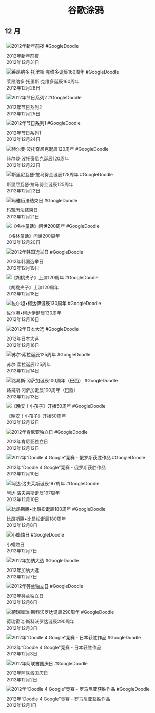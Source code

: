 
<h1 align="center"> 谷歌涂鸦 </h1>




## 12 月

<div class="image">


<img src="" alt="2012年新年前夜 #GoogleDoodle" style="margin: 5px"/>
<div class="info" style="font-size: 14px; color:#333333; margin:5px"><div class="title">2012年新年前夜</div><div class="date">2012年12月31日</div></div>

<img src="" alt="莱昂纳多·托里斯·克维多诞辰160周年 #GoogleDoodle" style="margin: 5px"/>
<div class="info" style="font-size: 14px; color:#333333; margin:5px"><div class="title">莱昂纳多·托里斯·克维多诞辰160周年</div><div class="date">2012年12月28日</div></div>

<img src="" alt="2012年节日系列2 #GoogleDoodle" style="margin: 5px"/>
<div class="info" style="font-size: 14px; color:#333333; margin:5px"><div class="title">2012年节日系列2</div><div class="date">2012年12月25日</div></div>

<img src="" alt="2012年节日系列1 #GoogleDoodle" style="margin: 5px"/>
<div class="info" style="font-size: 14px; color:#333333; margin:5px"><div class="title">2012年节日系列1</div><div class="date">2012年12月24日</div></div>

<img src="" alt="赫尔曼·波托奇尼克诞辰120周年 #GoogleDoodle" style="margin: 5px"/>
<div class="info" style="font-size: 14px; color:#333333; margin:5px"><div class="title">赫尔曼·波托奇尼克诞辰120周年</div><div class="date">2012年12月22日</div></div>

<img src="" alt="斯里尼瓦瑟·拉马努金诞辰125周年 #GoogleDoodle" style="margin: 5px"/>
<div class="info" style="font-size: 14px; color:#333333; margin:5px"><div class="title">斯里尼瓦瑟·拉马努金诞辰125周年</div><div class="date">2012年12月22日</div></div>

<img src="" alt="玛雅历法结束日 #GoogleDoodle" style="margin: 5px"/>
<div class="info" style="font-size: 14px; color:#333333; margin:5px"><div class="title">玛雅历法结束日</div><div class="date">2012年12月21日</div></div>

<img src="" alt="《格林童话》问世200周年 #GoogleDoodle" style="margin: 5px"/>
<div class="info" style="font-size: 14px; color:#333333; margin:5px"><div class="title">《格林童话》问世200周年</div><div class="date">2012年12月20日</div></div>

<img src="" alt="2012年韩国选举日 #GoogleDoodle" style="margin: 5px"/>
<div class="info" style="font-size: 14px; color:#333333; margin:5px"><div class="title">2012年韩国选举日</div><div class="date">2012年12月19日</div></div>

<img src="" alt="《胡桃夹子》上演120周年 #GoogleDoodle" style="margin: 5px"/>
<div class="info" style="font-size: 14px; color:#333333; margin:5px"><div class="title">《胡桃夹子》上演120周年</div><div class="date">2012年12月18日</div></div>

<img src="" alt="佐尔坦•柯达伊诞辰130周年 #GoogleDoodle" style="margin: 5px"/>
<div class="info" style="font-size: 14px; color:#333333; margin:5px"><div class="title">佐尔坦•柯达伊诞辰130周年</div><div class="date">2012年12月16日</div></div>

<img src="" alt="2012年日本大选 #GoogleDoodle" style="margin: 5px"/>
<div class="info" style="font-size: 14px; color:#333333; margin:5px"><div class="title">2012年日本大选</div><div class="date">2012年12月16日</div></div>

<img src="" alt="苏尔·索拉诞辰125周年 #GoogleDoodle" style="margin: 5px"/>
<div class="info" style="font-size: 14px; color:#333333; margin:5px"><div class="title">苏尔·索拉诞辰125周年</div><div class="date">2012年12月14日</div></div>

<img src="" alt="路易斯·冈萨加诞辰100周年（巴西） #GoogleDoodle" style="margin: 5px"/>
<div class="info" style="font-size: 14px; color:#333333; margin:5px"><div class="title">路易斯·冈萨加诞辰100周年（巴西）</div><div class="date">2012年12月13日</div></div>

<img src="" alt="《晚安！小孩子》开播50周年 #GoogleDoodle" style="margin: 5px"/>
<div class="info" style="font-size: 14px; color:#333333; margin:5px"><div class="title">《晚安！小孩子》开播50周年</div><div class="date">2012年12月12日</div></div>

<img src="" alt="2012年肯尼亚独立日 #GoogleDoodle" style="margin: 5px"/>
<div class="info" style="font-size: 14px; color:#333333; margin:5px"><div class="title">2012年肯尼亚独立日</div><div class="date">2012年12月12日</div></div>

<img src="" alt="2012年“Doodle 4 Google”竞赛 - 俄罗斯获胜作品 #GoogleDoodle" style="margin: 5px"/>
<div class="info" style="font-size: 14px; color:#333333; margin:5px"><div class="title">2012年“Doodle 4 Google”竞赛 - 俄罗斯获胜作品</div><div class="date">2012年12月10日</div></div>

<img src="" alt="阿达·洛夫莱斯诞辰197周年 #GoogleDoodle" style="margin: 5px"/>
<div class="info" style="font-size: 14px; color:#333333; margin:5px"><div class="title">阿达·洛夫莱斯诞辰197周年</div><div class="date">2012年12月10日</div></div>

<img src="" alt="比昂斯腾•比昂松诞辰180周年 #GoogleDoodle" style="margin: 5px"/>
<div class="info" style="font-size: 14px; color:#333333; margin:5px"><div class="title">比昂斯腾•比昂松诞辰180周年</div><div class="date">2012年12月8日</div></div>

<img src="" alt="小蜡烛日 #GoogleDoodle" style="margin: 5px"/>
<div class="info" style="font-size: 14px; color:#333333; margin:5px"><div class="title">小蜡烛日</div><div class="date">2012年12月7日</div></div>

<img src="" alt="2012年加纳大选 #GoogleDoodle" style="margin: 5px"/>
<div class="info" style="font-size: 14px; color:#333333; margin:5px"><div class="title">2012年加纳大选</div><div class="date">2012年12月7日</div></div>

<img src="" alt="2012年芬兰独立日 #GoogleDoodle" style="margin: 5px"/>
<div class="info" style="font-size: 14px; color:#333333; margin:5px"><div class="title">2012年芬兰独立日</div><div class="date">2012年12月6日</div></div>

<img src="" alt="荷瑞霍瑞·斯科沃罗达诞辰290周年 #GoogleDoodle" style="margin: 5px"/>
<div class="info" style="font-size: 14px; color:#333333; margin:5px"><div class="title">荷瑞霍瑞·斯科沃罗达诞辰290周年</div><div class="date">2012年12月3日</div></div>

<img src="" alt="2012年“Doodle 4 Google”竞赛 - 日本获胜作品 #GoogleDoodle" style="margin: 5px"/>
<div class="info" style="font-size: 14px; color:#333333; margin:5px"><div class="title">2012年“Doodle 4 Google”竞赛 - 日本获胜作品</div><div class="date">2012年12月3日</div></div>

<img src="" alt="2012年阿联酋国庆日 #GoogleDoodle" style="margin: 5px"/>
<div class="info" style="font-size: 14px; color:#333333; margin:5px"><div class="title">2012年阿联酋国庆日</div><div class="date">2012年12月2日</div></div>

<img src="" alt="2012年“Doodle 4 Google”竞赛 - 罗马尼亚获胜作品 #GoogleDoodle" style="margin: 5px"/>
<div class="info" style="font-size: 14px; color:#333333; margin:5px"><div class="title">2012年“Doodle 4 Google”竞赛 - 罗马尼亚获胜作品</div><div class="date">2012年12月1日</div></div>

</div>








